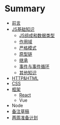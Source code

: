 # Summary

* [前言](README.md)
* [JS基础知识](chapter1.md)
  * [JS组成和数据类型](chapter1/jszu-cheng-he-shu-ju-lei-xing.md)
  * [作用域](chapter1/zuo-yong-yu.md)
  * [严格模式](yan-ge-mo-shi.md)
  * [原型链](chapter1/yuan-xing-lian.md)
  * [继承](chapter1/ji-cheng.md)
  * [事件与事件循环](chapter1/shi-jian.md)
  * [其他知识](chapter1/qi-ta-zhi-shi.md)
* [HTTP&HTML](http.md)
* [CSS](css.md)
* [框架](kuang-jia.md)
  * [React](kuang-jia/react.md)
  * Vue
* Node
* [备注草稿](bei-zhu-cao-gao.md)
* [两周准备计划](liang-zhou-zhun-bei-ji-hua.md)

